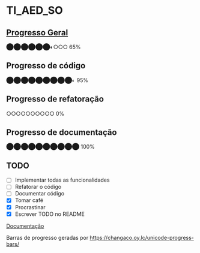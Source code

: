 # TI_AED_SO

## [Progresso Geral](progresso.md)

⬤⬤⬤⬤⬤⬤◐○○○ 65%

## Progresso de código

⬤⬤⬤⬤⬤⬤⬤⬤⬤◐ 95%

## Progresso de refatoração

○○○○○○○○○○ 0%

## Progresso de documentação

⬤⬤⬤⬤⬤⬤⬤⬤⬤⬤ 100%

## TODO

- [ ] Implementar todas as funcionalidades
- [ ] Refatorar o código
- [ ] Documentar código
- [x] Tomar café
- [x] Procrastinar
- [x] Escrever TODO no README

[Documentação](documentacao.md)

Barras de progresso geradas por <https://changaco.oy.lc/unicode-progress-bars/>
